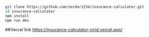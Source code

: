 ```bash
git clone https://github.com/serdar1234/insurance-calculator.git
cd insurance-calculator
npm install
npm run dev
```

##Vercel link
https://insurance-calculator-virid.vercel.app/

